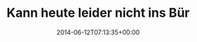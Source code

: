 ---
retweeted: false
source: <a href="http://mvilla.it/fenix" rel="nofollow">Fenix for Android</a>
entities:
  hashtags: []
  symbols: []
  user_mentions:
  - name: Pegg News
    screen_name: simonpegg
    indices:
    - '69'
    - '79'
    id_str: '18713254'
    id: '18713254'
  urls: []
display_text_range:
- '0'
- '86'
favorite_count: '3'
id_str: '476985648424181760'
truncated: false
retweet_count: '1'
id: '476985648424181760'
created_at: Thu Jun 12 07:13:35 +0000 2014
favorited: false
full_text: Kann heute leider nicht ins Büro kommen. Irgendwo in Berlin stiefelt [@simonpegg](https://twitter.com/simonpegg)
  herum!
lang: de
tags:
- pesos:twitter
date: '2014-06-12T07:13:35+00:00'
src: https://twitter.com/bascht/status/476985648424181760
original_url: https://twitter.com/bascht/status/476985648424181760
type: twitter_tweet
text: Kann heute leider nicht ins Büro kommen. Irgendwo in Berlin stiefelt [@simonpegg](https://twitter.com/simonpegg)
  herum!
title: Kann heute leider nicht ins Bür

---